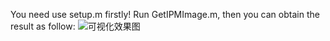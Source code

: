 You need use setup.m firstly!
Run GetIPMImage.m, then you can obtain the result as follow:
![可视化效果图](https://github.com/yeyang1021/matlab_IPM/blob/master/pp.jpg)
